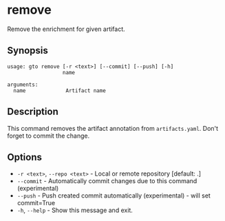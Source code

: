 # remove

Remove the enrichment for given artifact.

## Synopsis

```usage
usage: gto remove [-r <text>] [--commit] [--push] [-h]
                  name

arguments:
  name             Artifact name
```

## Description

This command removes the artifact annotation from `artifacts.yaml`. Don't forget
to commit the change.

## Options

- `-r <text>`, `--repo <text>` - Local or remote repository [default: .]
- `--commit` - Automatically commit changes due to this command (experimental)
- `--push` - Push created commit automatically (experimental) - will set
  commit=True
- `-h`, `--help` - Show this message and exit.
